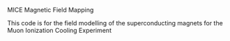MICE Magnetic Field Mapping

This code is for the field modelling of the superconducting magnets for the Muon Ionization Cooling Experiment